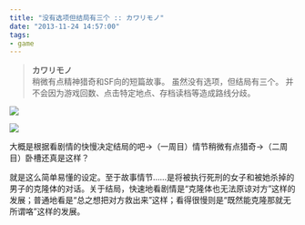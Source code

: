 ```yaml
---
title: "没有选项但结局有三个 :: カワリモノ"
date: "2013-11-24 14:57:00"
tags:
- game
---
```

> **カワリモノ**  
> 稍微有点精神猎奇和SF向的短篇故事。
> 虽然没有选项，但结局有三个。
> 并不会因为游戏回数、点击特定地点、存档读档等造成路线分歧。

![](/assets/0048-01.png)

![](/assets/0048-02.png)

大概是根据看剧情的快慢决定结局的吧→（一周目）情节稍微有点猎奇→（二周目）卧槽还真是这样？

就是这么简单易懂的设定。至于故事情节……是将被执行死刑的女子和被她杀掉的男子的克隆体的对话。关于结局，快速地看剧情是“克隆体也无法原谅对方”这样的发展；普通地看是“总之想把对方救出来”这样；看得很慢则是“既然能克隆那就无所谓咯”这样的发展。